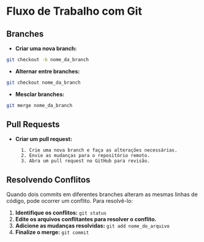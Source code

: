 # Fluxo de Trabalho com Git

## Branches

- **Criar uma nova branch:**
```bash
git checkout -b nome_da_branch
```

- **Alternar entre branches:**
```bash
git checkout nome_da_branch
```

- **Mesclar branches:**
```bash
git merge nome_da_branch
```

## Pull Requests
- **Criar um pull request:**

        1. Crie uma nova branch e faça as alterações necessárias.
        2. Envie as mudanças para o repositório remoto.
        3. Abra um pull request no GitHub para revisão.

## Resolvendo Conflitos
Quando dois commits em diferentes branches alteram as mesmas linhas de código, pode ocorrer um conflito. Para resolvê-lo:

1. **Identifique os conflitos:** `git status`
2. **Edite os arquivos conflitantes para resolver o conflito.**
3. **Adicione as mudanças resolvidas:** `git add nome_do_arquivo`
4. **Finalize o merge:** `git commit`
